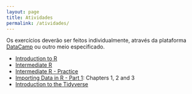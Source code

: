 ```yaml
---
layout: page
title: Atividades
permalink: /atividades/
---
```



Os exercícios deverão ser feitos individualmente, através da plataforma [DataCamp](https://www.datacamp.com) ou outro meio especificado. 

* [Introduction to R](https://www.datacamp.com/courses/free-introduction-to-r)
* [Intermediate R](https://www.datacamp.com/courses/intermediate-r)
* [Intermediate R - Practice](https://www.datacamp.com/courses/intermediate-r-practice)
* [Importing Data in R - Part 1](https://www.datacamp.com/courses/importing-data-in-r-part-1): Chapters 1, 2 and 3
* [Introduction to the Tidyverse](https://www.datacamp.com/courses/introduction-to-the-tidyverse)
